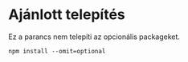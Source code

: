 # Ajánlott telepítés

Ez a parancs nem telepíti az opcionális packageket.

```
npm install --omit=optional
```
